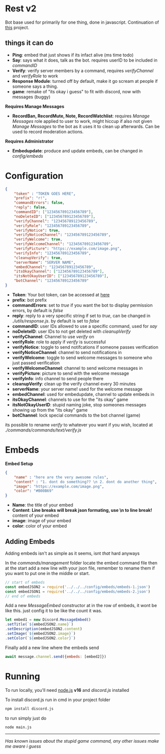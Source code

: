 # Rest v2
Bot base used for primarily for one thing, done in javascript. Continuation of [this](https://github.com/Stovven/rest) project.  

## things it can do
* **Ping**: embed that just shows if its infact alive (ms time todo)
* **Say**: says what it does, talk as the bot. requires userID to be included in *commandID*
* **Verify**: verify server members by a command, requires *verifyChannel* and *verifyRole* to work
* **Response Module**: turned off by default, make it go scream at people if someone says a thing.
* **game**: remake of "its okay i guess" to fit with discord, now with messages (buggy)

**Requires Manage Messages**
* **RecordBan, RecordMute, Note, RecordWatchlist**: requires *Manage Messages* role applied to user to work, might hiccup if also not given *Manage Messages* to the bot as it uses it to clean up afterwards. Can be used to record moderation actions.  

**Requires Administrator**
* **Embedupdate**: produce and update embeds, can be changed in *config/embeds*



# Configuration
```json 
{
    "token" : "TOKEN GOES HERE",
    "prefix": "r!",
    "commandErrors": false,
    "reply": false,
    "commandID": ["123456789123456789"],
    "noDeleteID": ["123456789123456789"],
    "verifyChannel": "123456789123456789",
    "verifyRole": "123456789123456789",
    "verifyNotice": true,
    "verifyNoticeChannel": "123456789123456789",
    "verifyWelcome": true,
    "verifyWelcomeChannel": "123456789123456789",
    "verifyPicture": "https://example.com/image.png",
    "verifyInfo": "123456789123456789", 
    "cleanupVerify": true,
    "serverName": "SERVER NAME",
    "embedChannel": "123456789123456789",
    "itsOkayChannel": ["123456789123456789"],
    "itsNotOkayUserID": ["123456789123456789"],
    "botChannel": "123456789123456789"
}
```
* **Token**: Your bot token, can be accessed at [here](https://discord.com/developers/applications)
* **prefix**: bot prefix
* **commandErrors**: set to *true* if you want the bot to display permission errors, by default is *false*
* **reply**: reply to a very specific string if set to *true*, can be changed in *./utils/response.js*. by default is set to *false*
* **commandID**: user IDs allowed to use a specific command, used for *say*
* **noDeleteID**: user IDs to not get deleted with *cleanupVerify*
* **verifyChannel**: Channel to use *verify* on
* **verifyRole**: role to apply if *verify* is successful
* **verifyNotice**: toggle to send notifcations if someone passes verification
* **verifyNoticeChannel**: channel to send notifications in
* **verifyWelcome**: toggle to send welcome messages to someone who just passed verification
* **verifyWelcomeChannel**: channel to send welcome messages in
* **verifyPicture**: picture to send with the welcome message
* **verifyInfo**: info channel to send people there
* **cleanupVerify**: clean up the verify channel every 30 minutes
* **serverName**: your server name! used for the welcome message
* **embedChannel**: used for embedupdate, channel to update embeds in
* **itsOkayChannel**: channels to use for the "its okay" game
* **itsNotOkayUserID**: stupid naming joke, stop someones messages showing up from the "its okay" game
* **botChannel**: lock special commands to the bot channel (game)

its possible to rename *verify* to whatever you want if you wish, located at *./commands/commands/text/verify.js*

# Embeds

**Embed Setup**
```json
{
    "name" : "here are the very awesome rules",
    "content" : "1. dont do something?? \n 2. dont do another thing",
    "image": "https://example.com/image.png",
    "color": "#B00B69"
}   
```
* **Name**: the title of your embed
* **Content**: __**Line breaks will break json formating, use \n to line break!**__ content of your embed
* **image**: image of your embed
* **color**: color of your embed

## Adding Embeds
Adding embeds isn't as simple as it seems, isnt *that* hard anyways

In the *commands/management* folder locate the embed command file then at the start add a new line with your json file, remember to rename them if you want to put one in the middle or start.
```javascript
// start of embeds
const embedJSON2 = require('../../../config/embeds/embeds-1.json')
const embedJSON1 = require('../../../config/embeds/embeds-2.json')
// end of embeds
```
Add a new *MessageEmbed* constructor at in the row of embeds, it wont be like this. just config it to be like the count it was.
```javascript
let embed1 = new Discord.MessageEmbed()
.setTitle(`${embedJSON2.name}`)
.setDescription(embedJSON2.content)
.setImage(`${embedJSON2.image}`)
.setColor(`${embedJSON2.color}`)
```
Finally add a new line where the embeds send
```javascript
await message.channel.send({embeds: [embed2]})
```

# Running

To run locally, you'll need [node.js](https://nodejs.org/en/) **v16** and *discord.js* installed

To install discord.js run in cmd in your project folder
```cmd
npm install discord.js
```

to run simply just do
```cmd
node main.js
```

------

*Has known issues about the stupid game command, any other issues make me aware i guess*
